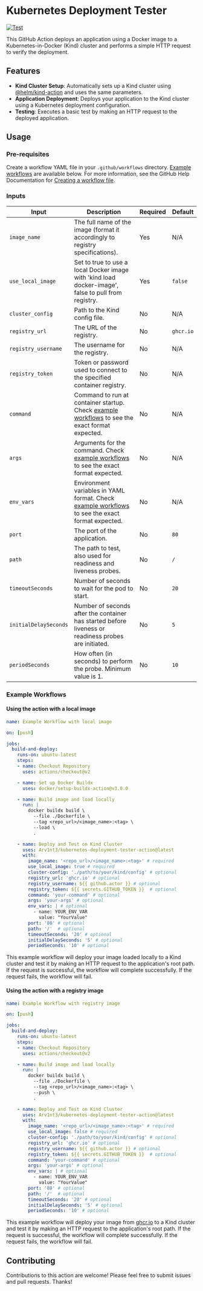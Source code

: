 # Kubernetes Deployment Tester

[![Test](https://github.com/Arv1nt3/kubernetes-deployment-tester-action/actions/workflows/test.yml/badge.svg?branch=main)](https://github.com/Arv1nt3/kubernetes-deployment-tester-action/actions/workflows/test.yml)

This GitHub Action deploys an application using a Docker image to a Kubernetes-in-Docker (Kind) cluster and performs a simple HTTP request to verify the deployment.

## Features

- **Kind Cluster Setup**: Automatically sets up a Kind cluster using [@helm/kind-action](https://github.com/helm/kind-action) and uses the same parameters.
- **Application Deployment**: Deploys your application to the Kind cluster using a Kubernetes deployment configuration.
- **Testing**: Executes a basic test by making an HTTP request to the deployed application.

## Usage

### Pre-requisites
Create a workflow YAML file in your `.github/workflows` directory. [Example workflows](#example-workflow) are available below. For more information, see the GitHub Help Documentation for [Creating a workflow file](https://docs.github.com/en/actions/using-workflows#creating-a-workflow-file).

### Inputs

| Input              | Description                                                                                          | Required | Default  |
|--------------------|------------------------------------------------------------------------------------------------------|----------|----------|
| `image_name`       | The full name of the image (format it accordingly to registry specifications).                                                | Yes      | N/A      |
| `use_local_image`       | Set to true to use a local Docker image with 'kind load docker-image', false to pull from registry.                                                | Yes      | `false`      |
| `cluster_config`       | Path to the Kind config file.                                                | No      | N/A      |
| `registry_url`     | The URL of the registry.                                                                             | No      | `ghcr.io`|
| `registry_username`| The username for the registry.                                                                       | No      | N/A      |
| `registry_token`   | Token or password used to connect to the specified container registry.                               | No      | N/A      |
| `command`   | Command to run at container startup. Check [example workflows](#example-workflows) to see the exact format expected.                               | No      | N/A      |
| `args`   | Arguments for the command. Check [example workflows](#example-workflows) to see the exact format expected.                               | No      | N/A      |
| `env_vars`   | Environment variables in YAML format. Check [example workflows](#example-workflows) to see the exact format expected.                               | No      | N/A      |
| `port`             | The port of the application.                                                                         | No       | `80`     |
| `path`             | The path to test, also used for readiness and liveness probes.                                       | No       | `/`      |
| `timeoutSeconds` | Number of seconds to wait for the pod to start. | No | `20`   |
| `initialDelaySeconds` | Number of seconds after the container has started before liveness or readiness probes are initiated. | No | `5`   |
| `periodSeconds`    | How often (in seconds) to perform the probe. Minimum value is 1.                                     | No       | `10`     |

### Example Workflows

#### Using the action with a local image
```yaml
name: Example Workflow with local image

on: [push]

jobs:
  build-and-deploy:
    runs-on: ubuntu-latest
    steps:
    - name: Checkout Repository
      uses: actions/checkout@v2

    - name: Set up Docker Buildx
      uses: docker/setup-buildx-action@v3.0.0

    - name: Build image and load locally
      run: |
        docker buildx build \
          --file ./Dockerfile \
          --tag <repo_url>/<image_name>:<tag> \
          --load \
          .

    - name: Deploy and Test on Kind Cluster
      uses: Arv1nt3/kubernetes-deployment-tester-action@latest
      with:
        image_name: '<repo_url>/<image_name>:<tag>' # required
        use_local_image: true # required
        cluster-config: './path/to/your/kind/config' # optional
        registry_url: 'ghcr.io' # optional
        registry_username: ${{ github.actor }} # optional
        registry_token: ${{ secrets.GITHUB_TOKEN }}  # optional
        command: 'your-command' # optional
        args: 'your-args' # optional
        env_vars: | # optional
          - name: YOUR_ENV_VAR
            value: "YourValue"
        port: '80' # optional
        path: '/'  # optional
        timeoutSeconds: '20' # optional
        initialDelaySeconds: '5' # optional
        periodSeconds: '10' # optional
```
This example workflow will deploy your image loaded locally to a Kind cluster and test it by making an HTTP request to the application's root path. If the request is successful, the workflow will complete successfully. If the request fails, the workflow will fail.
#### Using the action with a registry image
```yaml
name: Example Workflow with registry image

on: [push]

jobs:
  build-and-deploy:
    runs-on: ubuntu-latest
    steps:
    - name: Checkout Repository
      uses: actions/checkout@v2

    - name: Build image and load locally
      run: |
        docker buildx build \
          --file ./Dockerfile \
          --tag <repo_url>/<image_name>:<tag> \
          --push \
          .

    - name: Deploy and Test on Kind Cluster
      uses: Arv1nt3/kubernetes-deployment-tester-action@latest
      with:
        image_name: '<repo_url>/<image_name>:<tag>' # required
        use_local_image: false # required
        cluster-config: './path/to/your/kind/config' # optional
        registry_url: 'ghcr.io' # optional
        registry_username: ${{ github.actor }} # optional
        registry_token: ${{ secrets.GITHUB_TOKEN }}  # optional
        command: 'your-command' # optional
        args: 'your-args' # optional
        env_vars: | # optional
          - name: YOUR_ENV_VAR
            value: "YourValue"
        port: '80' # optional
        path: '/'  # optional
        timeoutSeconds: '20' # optional
        initialDelaySeconds: '5' # optional
        periodSeconds: '10' # optional
```
This example workflow will deploy your image from [ghcr.io](ghcr.io) to a Kind cluster and test it by making an HTTP request to the application's root path. If the request is successful, the workflow will complete successfully. If the request fails, the workflow will fail.
## Contributing

Contributions to this action are welcome! Please feel free to submit issues and pull requests. Thanks!
